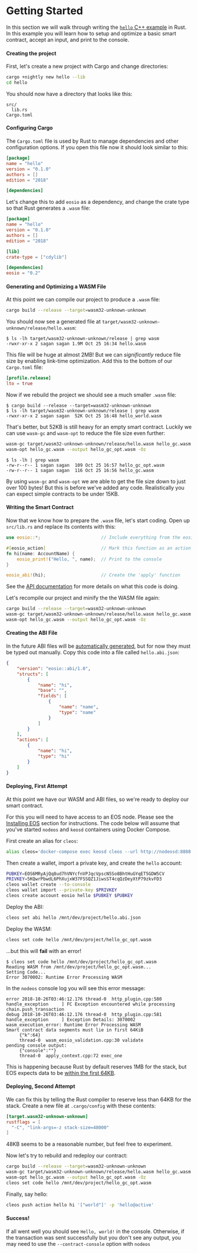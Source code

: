 # Getting Started

In this section we will walk through writing the [`hello` C++ example](https://github.com/EOSIO/eosio.cdt/tree/master/examples/hello) in Rust. In this example you will learn how to setup and optimize a basic smart contract, accept an input, and print to the console.

#### Creating the project

First, let's create a new project with Cargo and change directories:

```sh
cargo +nightly new hello --lib
cd hello
```

You should now have a directory that looks like this:

```
src/
  lib.rs
Cargo.toml
```

#### Configuring Cargo

The `Cargo.toml` file is used by Rust to manage dependencies and other configuration options. If you open this file now it should look similar to this:

```toml
[package]
name = "hello"
version = "0.1.0"
authors = []
edition = "2018"

[dependencies]
```

Let's change this to add `eosio` as a dependency, and change the crate type so that Rust generates a `.wasm` file:

```toml
[package]
name = "hello"
version = "0.1.0"
authors = []
edition = "2018"

[lib]
crate-type = ["cdylib"]

[dependencies]
eosio = "0.2"
```

#### Generating and Optimizing a WASM File

At this point we can compile our project to produce a `.wasm` file:

```sh
cargo build --release --target=wasm32-unknown-unknown
```

You should now see a generated file at `target/wasm32-unknown-unknown/release/hello.wasm`:

```
$ ls -lh target/wasm32-unknown-unknown/release | grep wasm
-rwxr-xr-x 2 sagan sagan 1.9M Oct 25 16:34 hello.wasm
```

This file will be huge at almost 2MB! But we can _significantly_ reduce file size by enabling link-time optimization. Add this to the bottom of our `Cargo.toml` file:

```toml
[profile.release]
lto = true
```

Now if we rebuild the project we should see a much smaller `.wasm` file:

```
$ cargo build --release --target=wasm32-unknown-unknown
$ ls -lh target/wasm32-unknown-unknown/release | grep wasm
-rwxr-xr-x 2 sagan sagan  52K Oct 25 16:48 hello_world.wasm
```

That's better, but 52KB is still heavy for an empty smart contract. Luckily we can use `wasm-gc` and `wasm-opt` to reduce the file size even further:

```sh
wasm-gc target/wasm32-unknown-unknown/release/hello.wasm hello_gc.wasm
wasm-opt hello_gc.wasm --output hello_gc_opt.wasm -Oz
```

```
$ ls -lh | grep wasm
-rw-r--r-- 1 sagan sagan  109 Oct 25 16:57 hello_gc_opt.wasm
-rw-r--r-- 1 sagan sagan  116 Oct 25 16:56 hello_gc.wasm
```

By using `wasm-gc` and `wasm-opt` we are able to get the file size down to just over 100 bytes! But this is before we've added any code. Realistically you can expect simple contracts to be under 15KB.

#### Writing the Smart Contract

Now that we know how to prepare the `.wasm` file, let's start coding. Open up `src/lib.rs` and replace its contents with this:

```rust
use eosio::*;                       // Include everything from the eosio crate

#[eosio_action]                     // Mark this function as an action
fn hi(name: AccountName) {
    eosio_print!("Hello, ", name);  // Print to the console
}

eosio_abi!(hi);                     // Create the 'apply' function
```

See the [API documentation](https://sagan-software.github.io/eosio-rust/) for more details on what this code is doing.

Let's recompile our project and minify the the WASM file again:

```sh
cargo build --release --target=wasm32-unknown-unknown
wasm-gc target/wasm32-unknown-unknown/release/hello.wasm hello_gc.wasm
wasm-opt hello_gc.wasm --output hello_gc_opt.wasm -Oz
```

#### Creating the ABI File

In the future ABI files will be [automatically generated](#abi-generation), but for now they must be typed out manually. Copy this code into a file called `hello.abi.json`:

```json
{
	"version": "eosio::abi/1.0",
	"structs": [
		{
			"name": "hi",
			"base": "",
			"fields": [
				{
					"name": "name",
					"type": "name"
				}
			]
		}
	],
	"actions": [
		{
			"name": "hi",
			"type": "hi"
		}
	]
}
```

#### Deploying, First Attempt

At this point we have our WASM and ABI files, so we're ready to deploy our smart contract.

For this you will need to have access to an EOS node. Please see the [Installing EOS](#installing-eos) section for instructions. The code below will assume that you've started `nodeos` and `keosd` containers using Docker Compose.

First create an alias for `cleos`:

```sh
alias cleos='docker-compose exec keosd cleos --url http://nodeosd:8888 --wallet-url http://127.0.0.1:8900'
```

Then create a wallet, import a private key, and create the `hello` account:

```sh
PUBKEY=EOS6MRyAjQq8ud7hVNYcfnVPJqcVpscN5So8BhtHuGYqET5GDW5CV
PRIVKEY=5KQwrPbwdL6PhXujxW37FSSQZ1JiwsST4cqQzDeyXtP79zkvFD3
cleos wallet create --to-console
cleos wallet import --private-key $PRIVKEY
cleos create account eosio hello $PUBKEY $PUBKEY
```

Deploy the ABI:

```sh
cleos set abi hello /mnt/dev/project/hello.abi.json
```

Deploy the WASM:

```sh
cleos set code hello /mnt/dev/project/hello_gc_opt.wasm
```

...but this will **fail** with an error!

```
$ cleos set code hello /mnt/dev/project/hello_gc_opt.wasm
Reading WASM from /mnt/dev/project/hello_gc_opt.wasm...
Setting Code...
Error 3070002: Runtime Error Processing WASM
```

In the `nodeos` console log you will see this error message:

```
error 2018-10-26T03:46:12.176 thread-0  http_plugin.cpp:580           handle_exception     ] FC Exception encountered while processing chain.push_transaction
debug 2018-10-26T03:46:12.176 thread-0  http_plugin.cpp:581           handle_exception     ] Exception Details: 3070002 wasm_execution_error: Runtime Error Processing WASM
Smart contract data segments must lie in first 64KiB
     {"k":64}
     thread-0  wasm_eosio_validation.cpp:30 validate
pending console output:
     {"console":""}
     thread-0  apply_context.cpp:72 exec_one
```

This is happening because Rust by default reserves 1MB for the stack, but EOS expects data to be [within the first 64KB](https://github.com/EOSIO/eos/issues/5604).

#### Deploying, Second Attempt

We can fix this by telling the Rust compiler to reserve less than 64KB for the stack. Create a new file at `.cargo/config` with these contents:

```toml
[target.wasm32-unknown-unknown]
rustflags = [
  "-C", "link-args=-z stack-size=48000"
]
```

48KB seems to be a reasonable number, but feel free to experiment.

Now let's try to rebuild and redeploy our contract:

```sh
cargo build --release --target=wasm32-unknown-unknown
wasm-gc target/wasm32-unknown-unknown/release/hello.wasm hello_gc.wasm
wasm-opt hello_gc.wasm --output hello_gc_opt.wasm -Oz
cleos set code hello /mnt/dev/project/hello_gc_opt.wasm
```

Finally, say hello:

```sh
cleos push action hello hi '["world"]' -p 'hello@active'
```

#### Success!

If all went well you should see `Hello, world!` in the console. Otherwise, if the transaction was sent successfully but you don't see any output, you may need to use the `--contract-console` option with `nodeos`